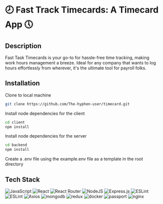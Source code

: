 # 🕗 Fast Track Timecards: A Timecard App 🕔

## Description

Fast Task Timecards is your go-to for hassle-free time tracking, making work hours management a breeze. Ideal for any company that wants to log hours effortlessly from wherever, it's the ultimate tool for payroll folks.

## Installation

Clone to local machine

```bash
git clone https://github.com/The-hyphen-user/timecard.git
```

Install node dependencies for the client

```bash
cd client
npm install
```

Install node dependencies for the server

```bash
cd backend
npm install
```

Create a .env file using the example.env file as a template in the root directory

## Tech Stack

![JavaScript](https://img.shields.io/badge/javascript-%23323330.svg?style=for-the-badge&logo=javascript&logoColor=%23F7DF1E)
![React](https://img.shields.io/badge/react-%2320232a.svg?style=for-the-badge&logo=react&logoColor=%2361DAFB)
![React Router](https://img.shields.io/badge/React_Router-CA4245?style=for-the-badge&logo=react-router&logoColor=white)
![NodeJS](https://img.shields.io/badge/node.js-6DA55F?style=for-the-badge&logo=node.js&logoColor=white)
![Express.js](https://img.shields.io/badge/express.js-%23404d59.svg?style=for-the-badge&logo=express&logoColor=%2361DAFB)
![ESLint](https://img.shields.io/badge/ESLint-4B3263?style=for-the-badge&logo=eslint&logoColor=white)
![ESLint](https://img.shields.io/badge/eslint-3A33D1?style=for-the-badge&logo=eslint&logoColor=white)
![Axios](https://img.shields.io/badge/axios-671ddf?&style=for-the-badge&logo=axios&logoColor=white)
![mongodb](https://img.shields.io/badge/mongodb-3FA037?&style=for-the-badge&logo=mongodb&logoColor=white)
![redux](https://img.shields.io/badge/redux-764ABC?&style=for-the-badge&logo=redux&logoColor=white)
![docker](https://img.shields.io/badge/docker-1D91B4?&style=for-the-badge&logo=docker&logoColor=white)
![passport](https://img.shields.io/badge/passport-00B9F1?&style=for-the-badge&logo=passport&logoColor=white)
![nginx](https://img.shields.io/badge/nginx-009900?&style=for-the-badge&logo=nginx&logoColor=white)
